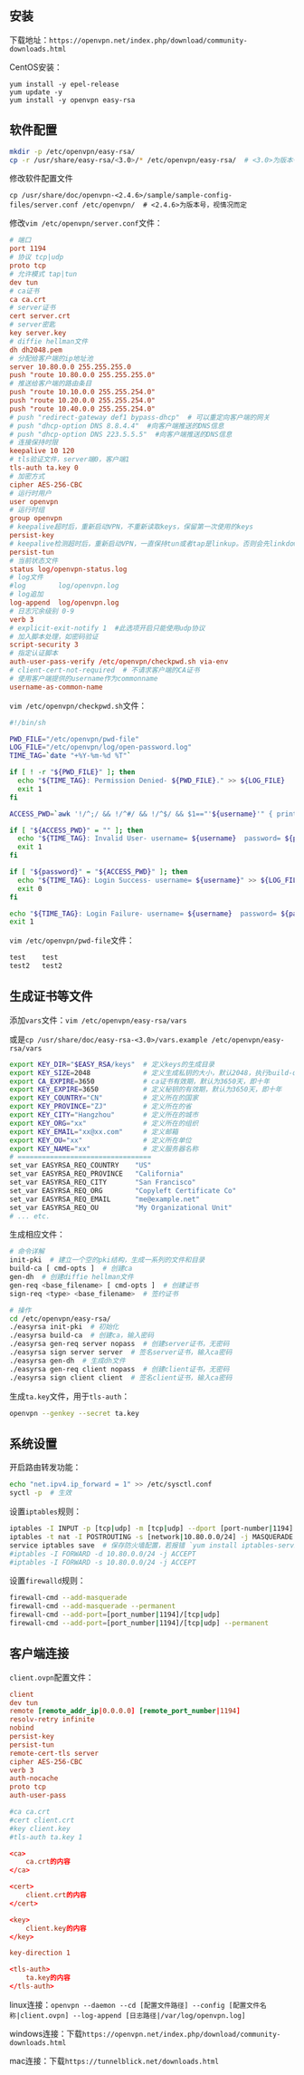 <!--
{
    "title": "openvpn相关",
    "create": "2018-09-02 11:11:34",
    "modify": "2018-12-02 16:07:34",
    "tag": [
        "openvpn",
        "vpn"
    ],
    "info": [
        "windows下代理全部流量未做//todo"
    ]
}
-->

## 安装

下载地址：`https://openvpn.net/index.php/download/community-downloads.html`

CentOS安装：

```yum
yum install -y epel-release
yum update -y
yum install -y openvpn easy-rsa
```

## 软件配置

```bash
mkdir -p /etc/openvpn/easy-rsa/
cp -r /usr/share/easy-rsa/<3.0>/* /etc/openvpn/easy-rsa/  # <3.0>为版本号，视情况而定
```

修改软件配置文件

`cp /usr/share/doc/openvpn-<2.4.6>/sample/sample-config-files/server.conf /etc/openvpn/  # <2.4.6>为版本号，视情况而定`

修改`vim /etc/openvpn/server.conf`文件：

```conf
# 端口
port 1194
# 协议 tcp|udp
proto tcp
# 允许模式 tap|tun
dev tun
# ca证书
ca ca.crt
# server证书
cert server.crt
# server密匙
key server.key
# diffie hellman文件
dh dh2048.pem
# 分配给客户端的ip地址池
server 10.80.0.0 255.255.255.0
push "route 10.80.0.0 255.255.255.0"
# 推送给客户端的路由条目
push "route 10.10.0.0 255.255.254.0"
push "route 10.20.0.0 255.255.254.0"
push "route 10.40.0.0 255.255.254.0"
# push "redirect-gateway def1 bypass-dhcp"  # 可以重定向客户端的网关
# push "dhcp-option DNS 8.8.4.4"  #向客户端推送的DNS信息
# push "dhcp-option DNS 223.5.5.5"  #向客户端推送的DNS信息
# 连接保持时限
keepalive 10 120
# tls验证文件，server端0，客户端1
tls-auth ta.key 0
# 加密方式
cipher AES-256-CBC
# 运行时用户
user openvpn
# 运行时组
group openvpn
# keepalive超时后，重新启动VPN，不重新读取keys，保留第一次使用的keys
persist-key
# keepalive检测超时后，重新启动VPN，一直保持tun或者tap是linkup。否则会先linkdown然后linkup
persist-tun
# 当前状态文件
status log/openvpn-status.log
# log文件
#log        log/openvpn.log
# log追加
log-append  log/openvpn.log
# 日志冗余级别 0-9
verb 3
# explicit-exit-notify 1  #此选项开启只能使用udp协议
# 加入脚本处理，如密码验证
script-security 3
# 指定认证脚本
auth-user-pass-verify /etc/openvpn/checkpwd.sh via-env
# client-cert-not-required  # 不请求客户端的CA证书
# 使用客户端提供的username作为commonname
username-as-common-name
```

`vim /etc/openvpn/checkpwd.sh`文件：

```bash
#!/bin/sh

PWD_FILE="/etc/openvpn/pwd-file"
LOG_FILE="/etc/openvpn/log/open-password.log"
TIME_TAG=`date "+%Y-%m-%d %T"`

if [ ! -r "${PWD_FILE}" ]; then
  echo "${TIME_TAG}: Permission Denied- ${PWD_FILE}." >> ${LOG_FILE}
  exit 1
fi

ACCESS_PWD=`awk '!/^;/ && !/^#/ && !/^$/ && $1=="'${username}'" { print $2; exit; }' ${PWD_FILE}`

if [ "${ACCESS_PWD}" = "" ]; then
  echo "${TIME_TAG}: Invalid User- username= ${username}  password= ${password}" >> ${LOG_FILE}
  exit 1
fi

if [ "${password}" = "${ACCESS_PWD}" ]; then
  echo "${TIME_TAG}: Login Success- username= ${username}" >> ${LOG_FILE}
  exit 0
fi

echo "${TIME_TAG}: Login Failure- username= ${username}  password= ${password}" >> ${LOG_FILE}
exit 1
```

`vim /etc/openvpn/pwd-file`文件：

```txt
test    test
test2   test2
```

## 生成证书等文件

添加`vars`文件：`vim /etc/openvpn/easy-rsa/vars`

或是`cp /usr/share/doc/easy-rsa-<3.0>/vars.example /etc/openvpn/easy-rsa/vars`

```bash
export KEY_DIR="$EASY_RSA/keys"  # 定义keys的生成目录
export KEY_SIZE=2048             # 定义生成私钥的大小，默认2048，执行build-dh命令生成dh2048文件的依据
export CA_EXPIRE=3650            # ca证书有效期，默认为3650天，即十年
export KEY_EXPIRE=3650           # 定义秘钥的有效期，默认为3650天，即十年
export KEY_COUNTRY="CN"          # 定义所在的国家
export KEY_PROVINCE="ZJ"         # 定义所在的省
export KEY_CITY="Hangzhou"       # 定义所在的城市
export KEY_ORG="xx"              # 定义所在的组织
export KEY_EMAIL="xx@xx.com"     # 定义邮箱
export KEY_OU="xx"               # 定义所在单位
export KEY_NAME="xx"             # 定义服务器名称
# =================================
set_var EASYRSA_REQ_COUNTRY    "US"
set_var EASYRSA_REQ_PROVINCE   "California"
set_var EASYRSA_REQ_CITY       "San Francisco"
set_var EASYRSA_REQ_ORG        "Copyleft Certificate Co"
set_var EASYRSA_REQ_EMAIL      "me@example.net"
set_var EASYRSA_REQ_OU         "My Organizational Unit"
# ... etc.
```

生成相应文件：

```bash
# 命令详解
init-pki  # 建立一个空的pki结构，生成一系列的文件和目录
build-ca [ cmd-opts ]  # 创建ca
gen-dh  # 创建diffie hellman文件
gen-req <base_filename> [ cmd-opts ]  # 创建证书
sign-req <type> <base_filename>  # 签约证书
```

```bash
# 操作
cd /etc/openvpn/easy-rsa/
./easyrsa init-pki  # 初始化
./easyrsa build-ca  # 创建ca，输入密码
./easyrsa gen-req server nopass  # 创建server证书，无密码
./easyrsa sign server server  # 签名server证书，输入ca密码
./easyrsa gen-dh  # 生成dh文件
./easyrsa gen-req client nopass  # 创建client证书，无密码
./easyrsa sign client client  # 签名client证书，输入ca密码
```

生成`ta.key`文件，用于`tls-auth`：

```bash
openvpn --genkey --secret ta.key
```

## 系统设置

开启路由转发功能：

```bash
echo "net.ipv4.ip_forward = 1" >> /etc/sysctl.conf
syctl -p  # 生效
```

设置`iptables`规则：

```bash
iptables -I INPUT -p [tcp|udp] -m [tcp|udp] --dport [port-number|1194] -j ACCEPT
iptables -t nat -I POSTROUTING -s [network|10.80.0.0/24] -j MASQUERADE
service iptables save  # 保存防火墙配置，若报错 `yum install iptables-services` 或 `iptables-save > /etc/sysconfig/iptables`
#iptables -I FORWARD -d 10.80.0.0/24 -j ACCEPT
#iptables -I FORWARD -s 10.80.0.0/24 -j ACCEPT
```

设置`firewalld`规则：

```bash
firewall-cmd --add-masquerade
firewall-cmd --add-masquerade --permanent
firewall-cmd --add-port=[port_number|1194]/[tcp|udp]
firewall-cmd --add-port=[port_number|1194]/[tcp|udp] --permanent
```

## 客户端连接

`client.ovpn`配置文件：

```conf
client
dev tun
remote [remote_addr_ip|0.0.0.0] [remote_port_number|1194]
resolv-retry infinite
nobind
persist-key
persist-tun
remote-cert-tls server
cipher AES-256-CBC
verb 3
auth-nocache
proto tcp
auth-user-pass

#ca ca.crt
#cert client.crt
#key client.key
#tls-auth ta.key 1

<ca>
    ca.crt的内容
</ca>

<cert>
    client.crt的内容
</cert>

<key>
    client.key的内容
</key>

key-direction 1

<tls-auth>
    ta.key的内容
</tls-auth>
```

linux连接：`openvpn --daemon --cd [配置文件路径] --config [配置文件名称|client.ovpn] --log-append [日志路径|/var/log/openvpn.log]`

windows连接：下载`https://openvpn.net/index.php/download/community-downloads.html`

mac连接：下载`https://tunnelblick.net/downloads.html`
